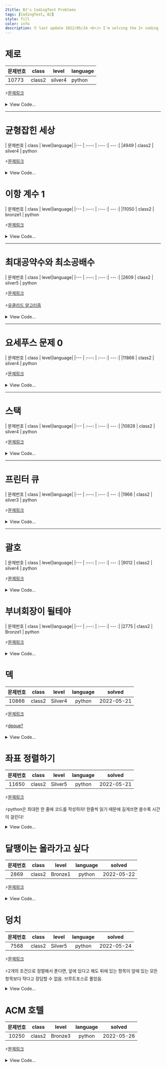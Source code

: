 ```yaml
---
2title: BJ's CodingTest Problems
tags: [CodingTest, BJ]
style: fill
color: info
description: ⏰ last update 2022/05/24 <br/> I'm solving the 2+ coding problems of  "solved.ac" and summarizing. 
---
```





# 제로


| 문제번호  | class  | level   | language |
| ----- | :----: | ------- | -------- |
| 10773 | class2 | silver4 | python   |

⚡[문제링크](https://www.acmicpc.net/problem/10773)

<details>
<summary>View Code...</summary>
<div markdown="1">

```python
k = int(input())
numbers = []
for i in range(k):
    number = int(input())
    if number != 0:
        numbers.append(number)
    else:
        numbers.pop(-1)
    print(numbers)
answer = sum(numbers)
print(answer)
```
</div>
</details>

---

# 균형잡힌 세상

| 문제번호 | class | level|language|
|--- | :---: | :--- :| --- :|
|4949 | class2 | silver4 | python

⚡[문제링크](https://www.acmicpc.net/problem/4949)

<details>
<summary>View Code...</summary>
<div markdown="1">

```python
while True :
    a = input()
    stack = []

    if a == "." :
        break

    for i in a :
        if i == '[' or i == '(' :
            stack.append(i)
        elif i == ']' :
            if len(stack) != 0 and stack[-1] == '[' :
                stack.pop() # 맞으면 지워서 stack을 비워줌 0 = yes
            else : 
                stack.append(']')
                break
        elif i == ')' :
            if len(stack) != 0 and stack[-1] == '(' :
                stack.pop()
            else :
                stack.append(')')
                break
    if len(stack) == 0 :
        print('yes')
    else :
        print('no')
```

</div>

</details>

# 이항 계수 1


| 문제번호 | class | level|language|
|--- | :---: | :--- :| --- :|
|11050 | class2 | bronze1 | python



⚡[문제링크](https://www.acmicpc.net/problem/11050)

<details>
<summary>View Code...</summary>
<div markdown="1">

```python
import math
n,k = map(int, input().split())
if(k < 0):
    print(0)
elif k <= n:
    print(int(math.factorial(n) / (math.factorial(k) * math.factorial(n-k))))
else:
    print(0)
```

</div>
</details>

---

# 최대공약수와 최소공배수

| 문제번호 | class | level|language|
|--- | :---: | :--- :| --- :|
|2609 | class2 | silver5 | python

⚡[문제링크](https://www.acmicpc.net/problem/2609)

⚡[유클리드 알고리즘](https://moeun2.github.io/blog/Algorithm#:~:text=유클리드-알고리즘(Euclidean-Algorithm))

<details>
<summary>View Code...</summary>
<div markdown="1">

```python
def gcd(a, b):
    if b == 0:
        return a
    else:
        return gcd(b, a % b)


def lcd(a, b):
    return (a * b) / gcd(a, b)


a, b = map(int, input().split())
print(int(gcd(a, b)))
print(int(lcd(a, b)))

```

</div>
</details>

---

# 요세푸스 문제 0

| 문제번호 | class | level|language|
|--- | :---: | :--- :| --- :|
|11866 | class2 | silver4 | python



⚡[문제링크](https://www.acmicpc.net/problem/11866)

<details>
<summary>View Code...</summary>
<div markdown="1">

```python
n, k = map(int, input().split())
list = [x for x in range(1,n+1)]
idx = k-1
answer =[]
while list:
    idx = idx % len(list)
    answer.append(str(list.pop(idx)))
    idx += (k-1)

print('<'+', '.join(answer)+'>')
```

</div>
</details>

---

# 스택

| 문제번호 | class | level|language|
|--- | :---: | :--- :| --- :|
|10828 | class2 | silver4 | python

⚡[문제링크](https://www.acmicpc.net/problem/10828)

<details>
<summary>View Code...</summary>
<div markdown="1">

```python
import sys
input = sys.stdin.readline
n = int(input())
list = []
for i in range(n):
    command = input().rstrip()
    num = 0
    if(len(command) > 5):
        a,b = command.split(" ")
        command = a
        num = b

    if command == 'push':
        list.append(num)
    elif command == 'pop':
        if list:
            print(list.pop())
        else:
            print(-1)
    elif command == "size":
        print(len(list))
    elif command == "empty":
        if list:
            print(0)
        else:
            print(1)
    elif command == "top":
        if list:
            print(list[-1])
        else:
            print(-1)
```

</div>
</details>

---

# 프린터 큐


| 문제번호 | class | level|language|
|--- | :---: | :--- :| --- :|
|1966 | class2 | silver3 | python



⚡[문제링크](https://www.acmicpc.net/problem/1966)

<details>
<summary>View Code...</summary>
<div markdown="1">

```python
t = int(input())  # 테스트케이스 수
for i in range(t):
    n, m = map(int, input().split())  # 문서의 개수 / 몇 번째로 인쇄되었는지 궁금한 문서
    documents = []
    num = list(map(int, input().split()))

    for j in enumerate(num):
        documents.append(j)

    order = 0
    while documents:
        maxTemp = max(documents, key=lambda x: x[1])

        if maxTemp[1] > documents[0][1]:
            documents.append(documents.pop(0))
        elif maxTemp[0] == documents[0][0]:
            temp = documents.pop(0)
            order += 1
            if temp[0] == m:
                break

    print(order)
```

</div>
</details>

---

# 괄호


| 문제번호 | class | level|language|
|--- | :---: | :--- :| --- :|
|9012 | class2 | silver4 | python

⚡[문제링크](https://www.acmicpc.net/problem/9012)

<details>
<summary>View Code...</summary>
<div markdown="1">

```python
### 내가 푼 방식
test = int(input())
for te in range(test):
    ps = input()
    stack = []
    for i in ps:
        # print(stack)
        if i == '(':
            stack.append(i)
        else:
            if stack:
                t = stack.pop()
                if t == '(' :
                    continue
                else:
                    stack.append(i)
            else:
                stack.append(i)
                break

    if not stack:
        print("YES")
    else:
        print("NO")

### 이런 방식도 있드라...! 이게 효율성이 더 높다
from sys import stdin

n = int(input())
for _ in range(n):
    str_ = stdin.readline().strip()
    stack = 0
    for chr_ in str_:
        if chr_ == '(':
            stack += 1
        else:
            stack -= 1
            if stack < 0:
                break
    if stack == 0:
        print('YES')
    else:
        print('NO')
```

</div>
</details>



# 부녀회장이 될테야

| 문제번호 | class | level|language|
|--- | :---: | :--- :| --- :|
|2775 | class2 | Bronze1 | python

⚡[문제링크](https://www.acmicpc.net/problem/2775)

<details>
<summary>View Code...</summary>
<div markdown="1">

```python
Test = int(input())
for test in range(Test):
    k = int(input())
    n = int(input())
    list_zero = [x for x in range(1, 15)]
    for i in range(k):
        list_k = [sum(list_zero[:x]) for x in range(1, 15)]
        list_zero = list_k
    print(list_k[n-1])
    # print(list_k)
```

</div>
</details>

# 덱

| 문제번호  | class  |  level  | language |   solved   |
| :---: | :----: | :-----: | :------: | :--------: |
| 10866 | class2 | Silver4 |  python  | 2022-05-21 |

⚡[문제링크](https://www.acmicpc.net/problem/10866)

⚡[deque?](https://docs.python.org/ko/3/library/collections.html#collections.deque)

<details>
<summary>View Code...</summary>
<div markdown="1">

```python
from collections import deque
import sys
input = sys.stdin.readline
d = deque()
n = int(input())
for i in range(n):
    deq = input().split()
    if deq[0] == 'push_front':
        d.appendleft(deq[1])
    elif deq[0] == 'push_back':
        d.append(deq[1])
    elif deq[0] == 'pop_front':
        if not d:
            print(-1)
        else:
            print(d.popleft())
    elif deq[0] == 'pop_back':
        if not d:
            print(-1)
        else:
            print(d.pop())
    elif deq[0] == 'size':
        print(len(d))
    elif deq[0] == "empty":
        if not d:
            print(1)
        else:
            print(0)
    elif deq[0] == 'front':
        if not d:
            print(-1)
        else:
            print(d[0])
    elif deq[0] == 'back':
        if not d:
            print(-1)
        else:
            print(d[-1])
```

</div>
</details>



# 좌표 정렬하기

| 문제번호  | class  |  level  | language |   solved   |
| :---: | :----: | :-----: | :------: | :--------: |
| 11650 | class2 | Silver5 |  python  | 2022-05-21 |

⚡[문제링크](https://www.acmicpc.net/problem/11650)

⚡python은 최대한 한 줄에 코드를 작성하자! 한줄씩 읽기 때문에 길게쓰면 쓸수록 시간이 걸린다!

<details>
<summary>View Code...</summary>
<div markdown="1">

```python
n = int(input())
list_N = [list(map(int, input().split())) for _ in range(n)]
for x in sorted(list_N, key=lambda x: (x[0], x[1])):
    print(x[0], x[1])
```

</div>
</details>



# 달팽이는 올라가고 싶다

| 문제번호 | class  |  level  | language |   solved   |
| :--: | :----: | :-----: | :------: | :--------: |
| 2869 | class2 | Bronze1 |  python  | 2022-05-22 |

⚡[문제링크](https://www.acmicpc.net/problem/2869)

<details>
<summary>View Code...</summary>
<div markdown="1">

```python
import math
a,b,v = map(int,input().split())
x = (v-b) / (a-b)
x = math.ceil(x)

print(int(x))
```

</div>
</details>

# 덩치

| 문제번호 | class  |  level  | language |   solved   |
| :--: | :----: | :-----: | :------: | :--------: |
| 7568 | class2 | Silver5 |  python  | 2022-05-24 |

⚡[문제링크](https://www.acmicpc.net/problem/7568)

⚡2개의 조건으로 정렬해서 푼다면, 앞에 있다고 해도 뒤에 있는 항목이 앞에 있는 모든 항목보다 작다고 장담할 수 없음. 브루트포스로 풀었음.

<details>
<summary>View Code...</summary>
<div markdown="1">

```python
n = int(input())
person = [list(map(int,input().split())) for i in range(n)]
result = ''
for i in range(n):
    cnt = 1
    for j in range(n):
        if(person[j][0]>person[i][0] and person[j][1]>person[i][1]):
            cnt += 1
    result += ' ' + str(cnt)
print(result.strip())
```

</div>
</details>

# ACM 호텔

| 문제번호  | class  |  level  | language |   solved   |
| :---: | :----: | :-----: | :------: | :--------: |
| 10250 | class2 | Bronze3 |  python  | 2022-05-26 |

⚡[문제링크](https://www.acmicpc.net/problem/10250)

<details>
<summary>View Code...</summary>
<div markdown="1">

```python
import math
for _ in range(int(input())):
    h, w, n = map(int, input().split())
    x = math.ceil(n / h)
    y = n - h * (x - 1)
    print('%d%02d' % (y, x))
```

</div>
</details>